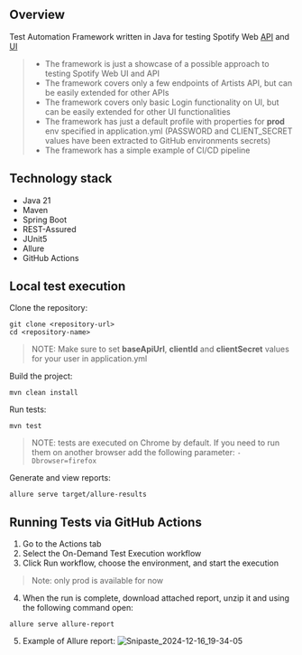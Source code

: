 ## Overview

Test Automation Framework written in Java for testing Spotify Web [API](https://developer.spotify.com/documentation/web-api) and [UI](https://open.spotify.com/) 
 
> - The framework is just a showcase of a possible approach to testing Spotify Web UI and API
> - The framework covers only a few endpoints of Artists API, but can be easily extended for other APIs
> - The framework covers only basic Login functionality on UI, but can be easily extended for other UI functionalities
> - The framework has just a default profile with properties for **prod** env specified in application.yml (PASSWORD and CLIENT_SECRET values have been extracted to GitHub environments secrets)
> - The framework has a simple example of CI/CD pipeline

## Technology stack

- Java 21
- Maven
- Spring Boot
- REST-Assured
- JUnit5
- Allure
- GitHub Actions

## Local test execution

Clone the repository:
```shell
git clone <repository-url>
cd <repository-name>
```

> NOTE: Make sure to set **baseApiUrl**, **clientId** and **clientSecret** values for your user in application.yml

Build the project:
```shell
mvn clean install
```

Run tests:
```shell
mvn test
```
> NOTE: tests are executed on Chrome by default. If you need to run them on another browser add the following parameter: `-Dbrowser=firefox` 

Generate and view reports:
```shell
allure serve target/allure-results
```

## Running Tests via GitHub Actions

1. Go to the Actions tab
2. Select the On-Demand Test Execution workflow
3. Click Run workflow, choose the environment, and start the execution
> Note: only prod is available for now 
4. When the run is complete, download attached report, unzip it and using the following command open:
```shell
allure serve allure-report
```
5. Example of Allure report:
![Snipaste_2024-12-16_19-34-05](https://github.com/user-attachments/assets/b99c97d1-f60d-4482-bcd5-3c3f237627af)
